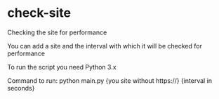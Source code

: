 # check-site
 Checking the site for performance

You can add a site and the interval with which it will be checked for performance

To run the script you need Python 3.x

Command to run: python main.py {you site without https://} {interval in seconds}
